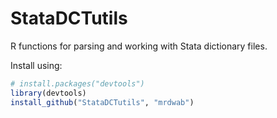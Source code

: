 StataDCTutils
=============

R functions for parsing and working with Stata dictionary files.

Install using:

```r
# install.packages("devtools")
library(devtools)
install_github("StataDCTutils", "mrdwab")
```

